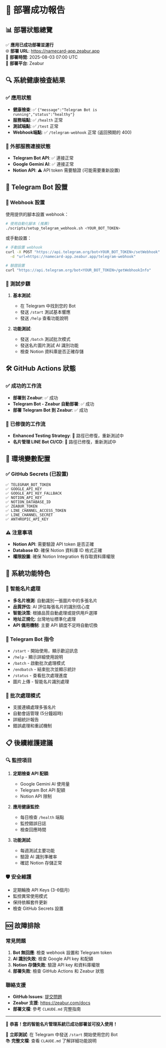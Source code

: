 # 🎉 部署成功報告

## 📊 部署狀態總覽

✅ **應用已成功部署並運行**  
🌐 **部署 URL**: https://namecard-app.zeabur.app  
📅 **部署時間**: 2025-08-03 07:00 UTC  
🚀 **部署平台**: Zeabur  

## 🔍 系統健康檢查結果

### ✅ 應用狀態
- **健康檢查**: ✅ `{"message":"Telegram Bot is running","status":"healthy"}`
- **服務端點**: ✅ `/health` 正常
- **測試端點**: ✅ `/test` 正常
- **Webhook端點**: ✅ `/telegram-webhook` 正常 (返回預期的 400)

### 🔌 外部服務連接狀態
- **Telegram Bot API**: ✅ 連接正常
- **Google Gemini AI**: ✅ 連接正常
- **Notion API**: ⚠️ API token 需要驗證 (可能需要重新設置)

## 📱 Telegram Bot 設置

### 🔧 Webhook 設置
使用提供的腳本設置 webhook：

```bash
# 使用自動化腳本 (推薦)
./scripts/setup_telegram_webhook.sh <YOUR_BOT_TOKEN>
```

或手動設置：
```bash
# 手動設置 webhook
curl -X POST "https://api.telegram.org/bot<YOUR_BOT_TOKEN>/setWebhook" \
  -d "url=https://namecard-app.zeabur.app/telegram-webhook"

# 驗證設置
curl "https://api.telegram.org/bot<YOUR_BOT_TOKEN>/getWebhookInfo"
```

### 🧪 測試步驟
1. **基本測試**:
   - 在 Telegram 中找到您的 Bot
   - 發送 `/start` 測試基本響應
   - 發送 `/help` 查看功能說明

2. **功能測試**:
   - 發送 `/batch` 測試批次模式
   - 發送名片圖片測試 AI 識別功能
   - 檢查 Notion 資料庫是否正確存儲

## 🛠️ GitHub Actions 狀態

### ✅ 成功的工作流
- **部署到 Zeabur**: ✅ 成功
- **Telegram Bot - Zeabur 自動部署**: ✅ 成功
- **部署 Telegram Bot 到 Zeabur**: ✅ 成功

### 🔧 已修復的工作流
- **Enhanced Testing Strategy**: 🔄 路徑已修復，重新測試中
- **名片管理 LINE Bot CI/CD**: 🔄 路徑已修復，重新測試中

## 🔐 環境變數配置

### ✅ GitHub Secrets (已設置)
```
✅ TELEGRAM_BOT_TOKEN
✅ GOOGLE_API_KEY 
✅ GOOGLE_API_KEY_FALLBACK
✅ NOTION_API_KEY
✅ NOTION_DATABASE_ID
✅ ZEABUR_TOKEN
✅ LINE_CHANNEL_ACCESS_TOKEN
✅ LINE_CHANNEL_SECRET
✅ ANTHROPIC_API_KEY
```

### ⚠️ 注意事項
- **Notion API**: 需要驗證 API token 是否正確
- **Database ID**: 確保 Notion 資料庫 ID 格式正確
- **權限設置**: 確保 Notion Integration 有存取資料庫權限

## 🎯 系統功能特色

### 🤖 智能名片處理
- **多名片檢測**: 自動識別一張圖片中的多張名片
- **品質評估**: AI 評估每張名片的識別信心度
- **智能決策**: 根據品質自動處理或提供用戶選擇
- **地址正規化**: 台灣地址標準化處理
- **API 備用機制**: 主要 API 額度不足時自動切換

### 📱 Telegram Bot 指令
- `/start` - 開始使用，顯示歡迎訊息
- `/help` - 顯示詳細使用說明
- `/batch` - 啟動批次處理模式
- `/endbatch` - 結束批次並顯示統計
- `/status` - 查看批次處理進度
- 圖片上傳 - 智能名片識別處理

### 🔄 批次處理模式
- 支援連續處理多張名片
- 自動會話管理 (5分鐘超時)
- 詳細統計報告
- 錯誤處理和重試機制

## 📋 後續維護建議

### 🔍 監控項目
1. **定期檢查 API 配額**:
   - Google Gemini AI 使用量
   - Telegram Bot API 配額
   - Notion API 限制

2. **應用健康監控**:
   - 每日檢查 `/health` 端點
   - 監控錯誤日誌
   - 檢查回應時間

3. **功能測試**:
   - 每週測試主要功能
   - 驗證 AI 識別準確率
   - 確認 Notion 存儲正常

### 🛡️ 安全維護
- 定期輪換 API Keys (3-6個月)
- 監控異常使用模式
- 保持依賴套件更新
- 檢查 GitHub Secrets 設置

## 🆘 故障排除

### 常見問題
1. **Bot 無回應**: 檢查 webhook 設置和 Telegram token
2. **AI 識別失敗**: 檢查 Google API key 和配額
3. **Notion 存儲失敗**: 驗證 API key 和資料庫權限
4. **部署失敗**: 檢查 GitHub Actions 和 Zeabur 狀態

### 聯絡支援
- **GitHub Issues**: [提交問題](https://github.com/chengzehsu/namecard/issues)
- **Zeabur 支援**: https://zeabur.com/docs
- **部署文檔**: 參考 `CLAUDE.md` 完整指南

---

🎉 **恭喜！您的智能名片管理系統已成功部署並可投入使用！**

📱 **立即測試**: 在 Telegram 中發送 `/start` 開始使用您的 Bot  
📚 **完整文檔**: 查看 `CLAUDE.md` 了解詳細功能說明